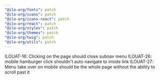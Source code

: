 ```yaml
---
"@ilo-org/fonts": patch
"@ilo-org/icons": patch
"@ilo-org/icons-react": patch
"@ilo-org/react": patch
"@ilo-org/styles": patch
"@ilo-org/themes": patch
"@ilo-org/twig": patch
"@ilo-org/utils": patch
---
```


ILOUAT-16: Clicking on the page should close subnav menu
ILOUAT-26: mobile hamburger click shouldn't auto navigate to inside link
ILOUAT-27: Menu take over on mobile should be the whole page without the ability to scroll past it
